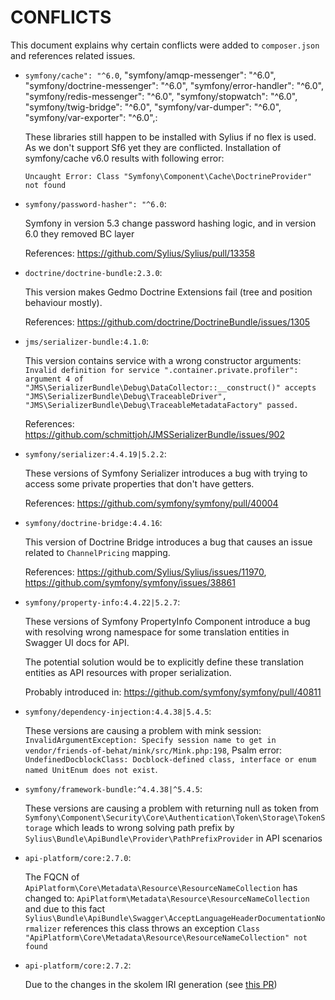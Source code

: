 # CONFLICTS

This document explains why certain conflicts were added to `composer.json` and
references related issues.

 - `symfony/cache": "^6.0`, "symfony/amqp-messenger": "^6.0", "symfony/doctrine-messenger": "^6.0", 
"symfony/error-handler": "^6.0", "symfony/redis-messenger": "^6.0", "symfony/stopwatch": "^6.0", "symfony/twig-bridge": "^6.0", 
"symfony/var-dumper": "^6.0", "symfony/var-exporter": "^6.0",:

   These libraries still happen to be installed with Sylius if no flex is used. As we don't support Sf6 yet they are conflicted. Installation of symfony/cache v6.0 results with following error:
   ```
   Uncaught Error: Class "Symfony\Component\Cache\DoctrineProvider" not found
   ```
   
 - `symfony/password-hasher": "^6.0`:

   Symfony in version 5.3 change password hashing logic, and in version 6.0 they removed BC layer
   
   References: https://github.com/Sylius/Sylius/pull/13358

 - `doctrine/doctrine-bundle:2.3.0`:

   This version makes Gedmo Doctrine Extensions fail (tree and position behaviour mostly).

   References: https://github.com/doctrine/DoctrineBundle/issues/1305

 - `jms/serializer-bundle:4.1.0`:

   This version contains service with a wrong constructor arguments:
   `Invalid definition for service ".container.private.profiler": argument 4 of "JMS\SerializerBundle\Debug\DataCollector::__construct()" accepts "JMS\SerializerBundle\Debug\TraceableDriver", "JMS\SerializerBundle\Debug\TraceableMetadataFactory" passed.`

   References: https://github.com/schmittjoh/JMSSerializerBundle/issues/902

 - `symfony/serializer:4.4.19|5.2.2`:

   These versions of Symfony Serializer introduces a bug with trying to access some private properties that don't have getters.
   
   References: https://github.com/symfony/symfony/pull/40004

 - `symfony/doctrine-bridge:4.4.16`:

   This version of Doctrine Bridge introduces a bug that causes an issue related to `ChannelPricing` mapping.

   References: https://github.com/Sylius/Sylius/issues/11970, https://github.com/symfony/symfony/issues/38861

 - `symfony/property-info:4.4.22|5.2.7`:

   These versions of Symfony PropertyInfo Component introduce a bug with resolving wrong namespace for some translation entities 
   in Swagger UI docs for API.
   
   The potential solution would be to explicitly define these translation entities as API resources with proper serialization.

   Probably introduced in: https://github.com/symfony/symfony/pull/40811

 - `symfony/dependency-injection:4.4.38|5.4.5`:
   
   These versions are causing a problem with mink session:
  `InvalidArgumentException: Specify session name to get in vendor/friends-of-behat/mink/src/Mink.php:198`,
   Psalm error: 
   `UndefinedDocblockClass: Docblock-defined class, interface or enum named UnitEnum does not exist`.

 - `symfony/framework-bundle:^4.4.38|^5.4.5`:

   These versions are causing a problem with returning null as token from `Symfony\Component\Security\Core\Authentication\Token\Storage\TokenStorage`
   which leads to wrong solving path prefix by `Sylius\Bundle\ApiBundle\Provider\PathPrefixProvider` in API scenarios

 - `api-platform/core:2.7.0`:

   The FQCN of `ApiPlatform\Core\Metadata\Resource\ResourceNameCollection` has changed to:
   `ApiPlatform\Metadata\Resource\ResourceNameCollection` and due to this fact
   `Sylius\Bundle\ApiBundle\Swagger\AcceptLanguageHeaderDocumentationNormalizer` 
   references this class throws an exception
  `Class "ApiPlatform\Core\Metadata\Resource\ResourceNameCollection" not found`

 - `api-platform/core:2.7.2`:

   Due to the changes in the skolem IRI generation (see [this PR](https://github.com/api-platform/core/pull/5046)) 
